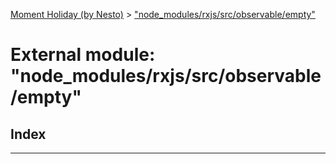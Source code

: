 [Moment Holiday (by Nesto)](../README.md) > ["node_modules/rxjs/src/observable/empty"](../modules/_node_modules_rxjs_src_observable_empty_.md)

# External module: "node_modules/rxjs/src/observable/empty"

## Index

---

